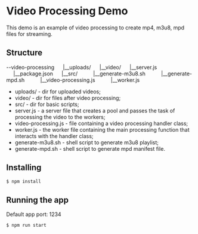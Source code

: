 # Video Processing Demo
This demo is an example of video processing to create mp4, m3u8, mpd files for streaming.

## Structure
--video-processing
‌‌‍‍   |\_\_uploads/
‌‌‍‍   |\_\_video/
‌‌‍‍   |\_\_server.js
‌‌‍‍   |\_\_package.json
‌‌‍‍   |\_\_src/
      |\_\_generate-m3u8.sh
      |\_\_generate-mpd.sh
      |\_\_video-processing.js
      |\_\_worker.js

* uploads/ - dir for uploaded videos;
* video/ - dir for files after video processing;
* src/ - dir for basic scripts;
* server.js - a server file that creates a pool and passes the task of processing the video to the workers;
* video-processing.js - file containing a video processing handler class;
* worker.js - the worker file containing the main processing function that interacts with the handler class;
* generate-m3u8.sh - shell script to generate m3u8 playlist;
* generate-mpd.sh - shell script to generate mpd manifest file.

## Installing
```bash
$ npm install
```

## Running the app
Default app port: 1234
```bash
$ npm run start
```
